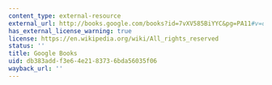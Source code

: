 ```yaml
---
content_type: external-resource
external_url: http://books.google.com/books?id=7vXV585BiYYC&pg=PA11#v=onepage
has_external_license_warning: true
license: https://en.wikipedia.org/wiki/All_rights_reserved
status: ''
title: Google Books
uid: db383add-f3e6-4e21-8373-6bda56035f06
wayback_url: ''
---
```

